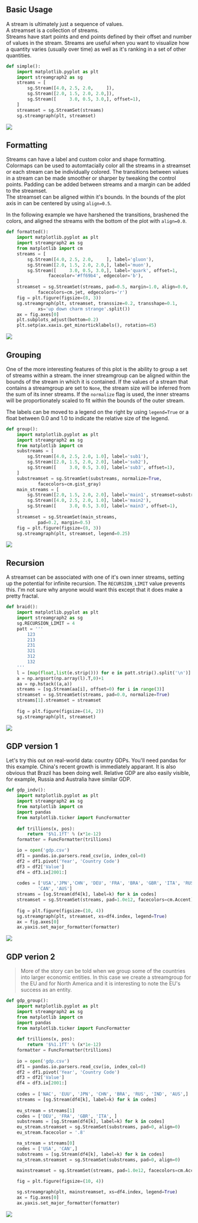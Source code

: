 

## Basic Usage
A stream is ultimately just a sequence of values.  
A streamset is a collection of streams.  
Streams have start points and end points defined by their offset and number
of values in the stream.  Streams are useful when you want to visualize 
how a quantity varies (usually over time) as well as it's ranking in a set
of other quantities.
    
    
```python
def simple():
    import matplotlib.pyplot as plt
    import streamgraph2 as sg
    streams = [
        sg.Stream([4.0, 2.5, 2.0,     ]),
        sg.Stream([2.0, 1.5, 2.0, 2.0,]),
        sg.Stream([     3.0, 0.5, 3.0,], offset=1),
    ]
    streamset = sg.StreamSet(streams)
    sg.streamgraph(plt, streamset)

```
<img src="simple.png"/>


## Formatting
Streams can have a label and custom color and shape formatting.  
Colormaps can be used to automtacially color all the streams 
in a streamset or each stream can be individually colored.
The transitions between values in a stream can be made smoother or sharper
by tweaking the control points.
Padding can be added between streams and a margin can be added to the
streamset.  
The streamset can be aligned within it's bounds.  In the bounds of
the plot axis in can be centered by using `align=0.5`.  

In the following example
we have harshened the transitions, brashened the colors, and aligned the streams
with the bottom of the plot with `align=0.0`.
    
```python
def formatted():
    import matplotlib.pyplot as plt
    import streamgraph2 as sg
    from matplotlib import cm
    streams = [
        sg.Stream([4.0, 2.5, 2.0,     ], label='gluon'),
        sg.Stream([2.0, 1.5, 2.0, 2.0,], label='muon'),
        sg.Stream([     3.0, 0.5, 3.0,], label='quark', offset=1, 
                facecolor='#ff69b4', edgecolor='b'),
    ]
    streamset = sg.StreamSet(streams, pad=0.5, margin=1.0, align=0.0, 
            facecolors=cm.jet, edgecolors='r')
    fig = plt.figure(figsize=(8, 3))
    sg.streamgraph(plt, streamset, transsize=0.2, transshape=0.1,
            xs='up down charm strange'.split())
    ax = fig.axes[0]
    plt.subplots_adjust(bottom=0.2)
    plt.setp(ax.xaxis.get_minorticklabels(), rotation=45)

```
<img src="formatted.png"/>


## Grouping
One of the more interesting features of this plot is the ability to group a 
set of streams within a stream.  the inner streamgroup can be aligned within the
bounds of the stream in which it is contained.  If the values of a stream
that contains a streamgroup are set to `None`, the stream size will be inferred 
from the sum of its inner streams.  If the `normalize` flag is used, the inner
streams will be proportionately scaled to fit within the bounds of the outer
stream.

The labels can be moved to a legend on the right by using `legend=True` or a 
float between 0.0 and 1.0 to indicate the relative size of the legend.
    
```python
def group():
    import matplotlib.pyplot as plt
    import streamgraph2 as sg
    from matplotlib import cm
    substreams = [
        sg.Stream([4.0, 2.5, 2.0, 1.0], label='sub1'),
        sg.Stream([2.0, 1.5, 2.0, 2.0], label='sub2'),
        sg.Stream([     3.0, 0.5, 3.0], label='sub3', offset=1),
    ]
    substreamset = sg.StreamSet(substreams, normalize=True, 
            facecolors=cm.gist_gray)
    main_streams = [
        sg.Stream([2.0, 1.5, 2.0, 2.0], label='main1', streamset=substreamset),
        sg.Stream([4.0, 2.5, 2.0, 1.0], label='main2'),
        sg.Stream([     3.0, 0.5, 3.0], label='main3', offset=1),
    ]
    streamset = sg.StreamSet(main_streams, 
            pad=0.2, margin=0.5)
    fig = plt.figure(figsize=(8, 3))
    sg.streamgraph(plt, streamset, legend=0.25)

```
<img src="group.png"/>


## Recursion
A streamset can be associated with one of it's own inner streams, setting up
the potential for infinite recursion.  The `RECURSION_LIMIT` value prevents
this.  I'm not sure why anyone would want this except that it does make a
pretty fractal.
    
```python
def braid():
    import matplotlib.pyplot as plt
    import streamgraph2 as sg
    sg.RECURSION_LIMIT = 4
    patt = '''
        123
        213
        231
        321
        312
        132
    '''
    l = [map(float,list(e.strip())) for e in patt.strip().split('\n')]
    a = np.argsort(np.array(l).T,0)+1
    aa = np.hstack((a,a))
    streams = [sg.Stream(aa[i], offset=0) for i in range(3)]
    streamset = sg.StreamSet(streams, pad=0.0, normalize=True)
    streams[1].streamset = streamset
    
    fig = plt.figure(figsize=(14, 2))
    sg.streamgraph(plt, streamset)

```
<img src="braid.png"/>

 
## GDP version 1
Let's try this out on real-world data: country GDPs.  You'll need pandas for
this example.  China's recent growth is immediately apparant. It is also obvious
that Brazil has been doing well.  Relative GDP are also easily visible, for 
example, Russia and Australia have similar GDP.

    
```python
def gdp_indv():
    import matplotlib.pyplot as plt
    import streamgraph2 as sg
    from matplotlib import cm
    import pandas
    from matplotlib.ticker import FuncFormatter
    
    def trillions(x, pos):
        return '$%1.1fT' % (x*1e-12)
    formatter = FuncFormatter(trillions)

    io = open('gdp.csv')
    df1 = pandas.io.parsers.read_csv(io, index_col=0)
    df2 = df1.pivot('Year', 'Country Code')
    df3 = df2['Value']
    df4 = df3.ix[2001:]
    
    codes = ['USA','JPN','CHN', 'DEU', 'FRA', 'BRA', 'GBR', 'ITA', 'RUS', 'IND', 
            'CAN', 'AUS']
    streams = [sg.Stream(df4[k], label=k) for k in codes]
    streamset = sg.StreamSet(streams, pad=1.0e12, facecolors=cm.Accent)
        
    fig = plt.figure(figsize=(10, 4))
    sg.streamgraph(plt, streamset, xs=df4.index, legend=True)
    ax = fig.axes[0]
    ax.yaxis.set_major_formatter(formatter)

```
<img src="gdp_indv.png"/>


## GDP verion 2
> More of the story can be told when we group some of the countries 
into larger economic entities.  In this case we create a streamgroup for the
EU and for North America and it is interesting to note the EU's success as an
entity.
    
```python
def gdp_group():
    import matplotlib.pyplot as plt
    import streamgraph2 as sg
    from matplotlib import cm
    import pandas
    from matplotlib.ticker import FuncFormatter
    
    def trillions(x, pos):
        return '$%1.1fT' % (x*1e-12)
    formatter = FuncFormatter(trillions)
    
    io = open('gdp.csv')
    df1 = pandas.io.parsers.read_csv(io, index_col=0)
    df2 = df1.pivot('Year', 'Country Code')
    df3 = df2['Value']
    df4 = df3.ix[2001:]
    
    codes = ['NAC', 'EUU', 'JPN', 'CHN', 'BRA', 'RUS', 'IND', 'AUS',]
    streams = [sg.Stream(df4[k], label=k) for k in codes]
    
    eu_stream = streams[1]
    codes = ['DEU', 'FRA', 'GBR', 'ITA', ]
    substreams = [sg.Stream(df4[k], label=k) for k in codes]
    eu_stream.streamset = sg.StreamSet(substreams, pad=0, align=0)
    eu_stream.facecolor = '.8'

    na_stream = streams[0]
    codes = ['USA', 'CAN',]
    substreams = [sg.Stream(df4[k], label=k) for k in codes]
    na_stream.streamset = sg.StreamSet(substreams, pad=0, align=0)
    
    mainstreamset = sg.StreamSet(streams, pad=1.0e12, facecolors=cm.Accent)

    fig = plt.figure(figsize=(10, 4))

    sg.streamgraph(plt, mainstreamset, xs=df4.index, legend=True)
    ax = fig.axes[0]
    ax.yaxis.set_major_formatter(formatter)

```
<img src="gdp_group.png"/>

